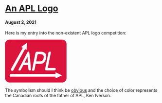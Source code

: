 # [An APL Logo](/posts/apllogo)      

#### August 2, 2021

Here is my entry into the non-existent APL logo competition:

![APL Logo](/images/APLLogo.png)

The symbolism should I think be [obvious](https://www.youtube.com/watch?v=bOIe0DIMbI8)
and the choice of color represents the Canadian roots of the father of APL, Ken Iverson. 

